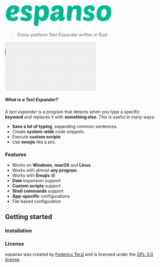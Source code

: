 ![espanso](/images/titlebar.png)

> Cross-platform Text Expander written in Rust

<img src="/images/example.gif" align="center" />

##### What is a Text Expander?

A *text expander* is a program that detects when you type
a specific **keyword** and replaces it with **something else**. 
This is useful in many ways:
* **Save a lot of typing**, expanding common sentences.
* Create **system-wide** code snippets.
* Execute **custom scripts**
* Use **emojis** like a pro.

### Features

* Works on **Windows**, **macOS** and **Linux**
* Works with almost **any program**
* Works with **Emojis** 😄
* **Date** expansion support
* **Custom scripts** support
* **Shell commands** support
* **App-specific** configurations
* File based configuration



## Getting started

### Installation



### License

espanso was created by [Federico Terzi](http://federicoterzi.com)
and is licensed under the [GPL-3.0 license](/LICENSE).